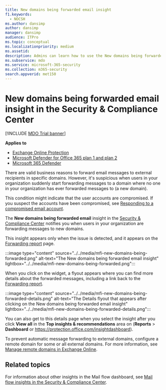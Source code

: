 ```yaml
---
title: New domains being forwarded email insight
f1.keywords:
  - NOCSH
ms.author: dansimp
author: dansimp
manager: dansimp
audience: ITPro
ms.topic: conceptual
ms.localizationpriority: medium
ms.assetid:
description: Admins can learn how to use the New domains being forwarded email insight in the Mail flow dashboard in the Security & Compliance Center to investigate when their users are forwarding messages to external domains that have never been forwarded to.
ms.subservice: mdo
ms.service: microsoft-365-security
ms.collection: m365-security
search.appverid: met150
---
```


# New domains being forwarded email insight in the Security & Compliance Center

[!INCLUDE [MDO Trial banner](../includes/mdo-trial-banner.md)]

**Applies to**
- [Exchange Online Protection](exchange-online-protection-overview.md)
- [Microsoft Defender for Office 365 plan 1 and plan 2](defender-for-office-365.md)
- [Microsoft 365 Defender](../defender/microsoft-365-defender.md)

There are valid business reasons to forward email messages to external recipients in specific domains. However, it's suspicious when users in your organization suddenly start forwarding messages to a domain where no one in your organization has ever forwarded messages to (a new domain).

This condition might indicate that the user accounts are compromised. If you suspect the accounts have been compromised, see [Responding to a compromised email account](responding-to-a-compromised-email-account.md).

The **New domains being forwarded email** insight in the [Security & Compliance Center](https://protection.office.com) notifies you when users in your organization are forwarding messages to new domains.

This insight appears only when the issue is detected, and it appears on the [Forwarding report](view-mail-flow-reports.md#forwarding-report) page.

:::image type="content" source="../../media/mfi-new-domains-being-forwarded.png" alt-text="The New domains being forwarded email insight" lightbox="../../media/mfi-new-domains-being-forwarded.png":::

When you click on the widget, a flyout appears where you can find more details about the forwarded messages, including a link back to the [Forwarding report](view-mail-flow-reports.md#forwarding-report).

:::image type="content" source="../../media/mfi-new-domains-being-forwarded-details.png" alt-text="The Details flyout that appears after clicking on the New domains being forwarded email insight" lightbox="../../media/mfi-new-domains-being-forwarded-details.png":::

You can also get to this details page when you select the insight after you click **View all** in the **Top insights & recommendations** area on (**Reports** \> **Dashboard** or <https://protection.office.com/insightdashboard>).

To prevent automatic message forwarding to external domains, configure a remote domain for some or all external domains. For more information, see [Manage remote domains in Exchange Online](/Exchange/mail-flow-best-practices/remote-domains/manage-remote-domains).

## Related topics

For information about other insights in the Mail flow dashboard, see [Mail flow insights in the Security & Compliance Center](mail-flow-insights-v2.md).
